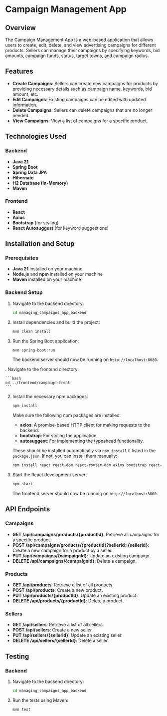 # Campaign Management App

## Overview

The Campaign Management App is a web-based application that allows users to create, edit, delete, and view advertising campaigns for different products. Sellers can manage their campaigns by specifying keywords, bid amounts, campaign funds, status, target towns, and campaign radius.

## Features

- **Create Campaigns**: Sellers can create new campaigns for products by providing necessary details such as campaign name, keywords, bid amount, etc.
- **Edit Campaigns**: Existing campaigns can be edited with updated information.
- **Delete Campaigns**: Sellers can delete campaigns that are no longer needed.
- **View Campaigns**: View a list of campaigns for a specific product.

## Technologies Used

### Backend

- **Java 21**
- **Spring Boot**
- **Spring Data JPA**
- **Hibernate**
- **H2 Database (In-Memory)**
- **Maven**

### Frontend

- **React**
- **Axios**
- **Bootstrap** (for styling)
- **React Autosuggest** (for keyword suggestions)

## Installation and Setup

### Prerequisites

- **Java 21** installed on your machine
- **Node.js** and **npm** installed on your machine
- **Maven** installed on your machine

### Backend Setup

1. Navigate to the backend directory:

    ```bash
    cd managing_campaigns_app_backend
    ```

2. Install dependencies and build the project:

    ```bash
    mvn clean install
    ```

3. Run the Spring Boot application:

    ```bash
    mvn spring-boot:run
    ```

   The backend server should now be running on `http://localhost:8080`.

. Navigate to the frontend directory:

    ```bash
    cd ../frontend/campaign-front
    ```

2. Install the necessary npm packages:

    ```bash
    npm install
    ```

   Make sure the following npm packages are installed:
   
   - **axios**: A promise-based HTTP client for making requests to the backend.
   - **bootstrap**: For styling the application.
   - **autosuggest**: For implementing the typeahead functionality.
   
   These should be installed automatically via `npm install` if listed in the `package.json`. If not, you can install them manually:

    ```bash
    npm install react react-dom react-router-dom axios bootstrap react-autosuggest
    ```

4. Start the React development server:

    ```bash
    npm start
    ```

   The frontend server should now be running on `http://localhost:3000`.

## API Endpoints

### Campaigns

- **GET /api/campaigns/products/{productId}**: Retrieve all campaigns for a specific product.
- **POST /api/campaigns/products/{productId}?sellerId={sellerId}**: Create a new campaign for a product by a seller.
- **PUT /api/campaigns/{campaignId}**: Update an existing campaign.
- **DELETE /api/campaigns/{campaignId}**: Delete a campaign.

### Products

- **GET /api/products**: Retrieve a list of all products.
- **POST /api/products**: Create a new product.
- **PUT /api/products/{productId}**: Update an existing product.
- **DELETE /api/products/{productId}**: Delete a product.

### Sellers

- **GET /api/sellers**: Retrieve a list of all sellers.
- **POST /api/sellers**: Create a new seller.
- **PUT /api/sellers/{sellerId}**: Update an existing seller.
- **DELETE /api/sellers/{sellerId}**: Delete a seller.

## Testing

### Backend

1. Navigate to the backend directory:

    ```bash
    cd managing_campaigns_app_backend
    ```

2. Run the tests using Maven:

    ```bash
    mvn test
    ```



